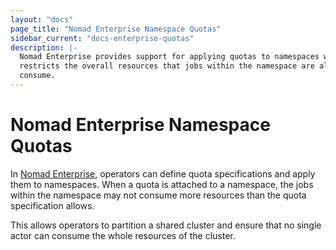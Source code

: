 ```yaml
---
layout: "docs"
page_title: "Nomad Enterprise Namespace Quotas"
sidebar_current: "docs-enterprise-quotas"
description: |-
  Nomad Enterprise provides support for applying quotas to namespaces which
  restricts the overall resources that jobs within the namespace are allowed to
  consume.
---
```


# Nomad Enterprise Namespace Quotas

In [Nomad Enterprise](https://www.hashicorp.com/products/nomad/), operators can
define quota specifications and apply them to namespaces. When a quota is
attached to a namespace, the jobs within the namespace may not consume more
resources than the quota specification allows.

This allows operators to partition a shared cluster and ensure that no single
actor can consume the whole resources of the cluster. 
